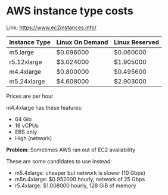 # AWS instance type costs
Link: https://www.ec2instances.info/


| Instance Type | Linux On Demand  | Linux Reserved   |
|---------------|------------------|------------------|
| m5.large      | $0.096000        | $0.060000        |
| r5.12xlarge   | $3.024000        | $1.905000        |
| m4.4xlarge    | $0.800000        | $0.495600        |
| m5.24xlarge   | $4.608000        | $2.903000        |

Prices are per hour

m4.4xlarge has these features:
* 64 Gib
* 16 vCPUs
* EBS only
* High (network)

__Problem__: Sometimes AWS ran out of EC2 availability 

These are some candidates to use instead:
* m5.4xlarge: cheaper but network is slower (10 Gbps)
* m5n.4xlarge: $0.952000 hourly, network of 25 Gbps
* r5.4xlarge: $1.008000 hourly, 128 GiB of memory
